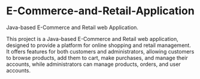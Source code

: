 # E-Commerce-and-Retail-Application
 Java-based E-Commerce and Retail web Application.

This project is a Java-based E-Commerce and Retail web application, designed to provide a platform for online shopping and retail management. It offers features for both customers and administrators, allowing customers to browse products, add them to cart, make purchases, and manage their accounts, while administrators can manage products, orders, and user accounts.
